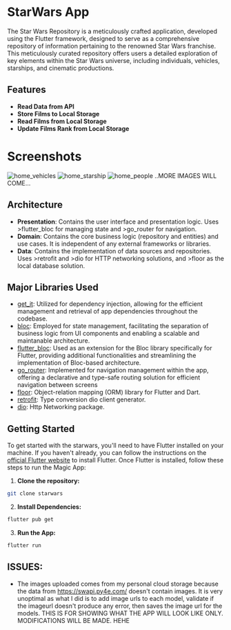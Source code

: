 # StarWars App
The Star Wars Repository is a meticulously crafted application, developed using the Flutter framework, designed to serve as a comprehensive repository of information pertaining to the renowned Star Wars franchise. This meticulously curated repository offers users a detailed exploration of key elements within the Star Wars universe, including individuals, vehicles, starships, and cinematic productions.
## Features
- **Read Data from API**
- **Store Films to Local Storage**
- **Read Films from Local Storage**
- **Update Films Rank from Local Storage**
# Screenshots
![home_vehicles](https://github.com/jwspdev/starwars/assets/63495554/66ea4195-3019-4bfd-898a-6fe4c83b5e30)
![home_starship](https://github.com/jwspdev/starwars/assets/63495554/4fabb478-522b-4d32-9738-02737fa82f02)
![home_people](https://github.com/jwspdev/starwars/assets/63495554/1f5e3041-2545-467e-958a-6a01786681d2)
..MORE IMAGES WILL COME...
## Architecture
- **Presentation**: Contains the user interface and presentation logic. Uses >flutter_bloc for managing state and >go_router for navigation.
- **Domain**: Contains the core business logic (repository and entities) and use cases. It is independent of any external frameworks or libraries.
- **Data**: Contains the implementation of data sources and repositories. Uses >retrofit and >dio for HTTP networking solutions, and >floor as the local database solution.
## Major Libraries Used
* [get_it](https://pub.dev/packages/get_it): Utilized for dependency injection, allowing for the efficient management and retrieval of app dependencies throughout the codebase.
* [bloc](https://pub.dev/packages/bloc): Employed for state management, facilitating the separation of business logic from UI components and enabling a scalable and maintanable architecture.
* [flutter_bloc](https://pub.dev/packages/flutter_bloc): Used as an extension for the Bloc library specifically for Flutter, providing additional functionalities and streamlining the implementation of Bloc-based architecture.
* [go_router](https://pub.dev/packages/go_router): Implemented for navigation management within the app, offering a declarative and type-safe routing solution for efficient navigation between screens
* [floor](https://pub.dev/packages/floor): Object-relation mapping (ORM) library for Flutter and Dart.
* [retrofit](https://pub.dev/packages/retrofit): Type conversion dio client generator.
* [dio](https://pub.dev/packages/dio): Http Networking package.

## Getting Started
To get started with the starwars, you'll need to have Flutter installed on your machine. If you haven't already, you can follow the instructions on the [official Flutter website](https://docs.flutter.dev/get-started/install) to install Flutter.
Once Flutter is installed, follow these steps to run the Magic App:

1. **Clone the repository:**
```bash
git clone starwars
```
2. **Install Dependencies:**
```bash
flutter pub get
```
3. **Run the App:**
```bash
flutter run
```
## ISSUES:
- The images uploaded comes from my personal cloud storage because the data from https://swapi.py4e.com/ doesn't contain images.
  It is very unoptimal as what I did is to add image urls to each model, validate if the imageurl doesn't produce any error, then saves the image url for the models.
  THIS IS FOR SHOWING WHAT THE APP WILL LOOK LIKE ONLY. MODIFICATIONS WILL BE MADE. HEHE 
